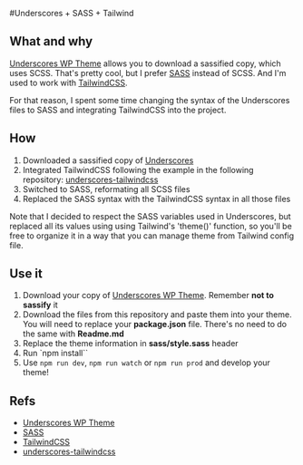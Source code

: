 #Underscores + SASS + Tailwind

## What and why
[Underscores WP Theme](https://underscores.me/) allows you to download a sassified copy, which uses SCSS. That's pretty cool, but I prefer [SASS](https://sass-lang.com/) instead of SCSS. And I'm used to work with [TailwindCSS](https://tailwindcss.com/). 

For that reason, I spent some time changing the syntax of the Underscores files to SASS and integrating TailwindCSS into the project.

## How
1. Downloaded a sassified copy of [Underscores](https://underscores.me/)
2. Integrated TailwindCSS following the example in the following repository: [underscores-tailwindcss](https://github.com/WyattCast44/underscores-tailwindcss)
3. Switched to SASS, reformating all SCSS files
4. Replaced the SASS syntax with the TailwindCSS syntax in all those files

Note that I decided to respect the SASS variables used in Underscores, but replaced all its values using using Tailwind's 'theme()' function, so you'll be free to organize it in a way that you can manage theme from Tailwind config file.

## Use it
1. Download your copy of [Underscores WP Theme](https://underscores.me/). Remember **not to sassify** it
2. Download the files from this repository and paste them into your theme. You will need to replace your **package.json** file. There's no need to do the same with **Readme.md**
3. Replace the theme information in **sass/style.sass** header
4. Run `npm install``
5. Use `npm run dev`, `npm run watch` or `npm run prod` and develop your theme!

## Refs
- [Underscores WP Theme](https://underscores.me/)
- [SASS](https://sass-lang.com/)
- [TailwindCSS](https://tailwindcss.com/)
- [underscores-tailwindcss](https://github.com/WyattCast44/underscores-tailwindcss)